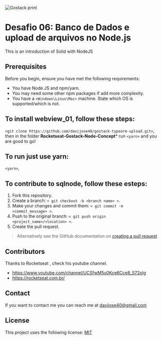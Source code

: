 
<img src="https://i.imgur.com/61BvYxZ.png" alt="Gostack print">

<!-- name the thing -->
# Desafio 06: Banco de Dados e upload de arquivos no Node.js

<!-- summary -->
This is an introduction of Solid with NodeJS

<!-- Prerequisites -->
## Prerequisites
Before you begin, ensure you have met the following requirements:
* You have  Node.JS and npm/yarn.
* You may need some other npm packages if add more complexity.
* You have a `<Windows\Linux\Mac>` machine. State which OS is supported/which is not.


<!-- How to install the thing -->
## To install **webview_01**, follow these steps:
`<git clone https://github.com/davijose40/gostack-typeorm-upload.git>`, then in the folder **Rocketseat-Gostack-Node-Concept*** run `<yarn>` and you are good to go!

<!-- How to use the thing -->
## To run just use yarn:
`<yarn>`,


<!-- How to contribute to the thing -->
## To contribute to **sqlnode**, follow these esteps:
1. Fork this repository.
2. Create a branch: `< git checkout -b <branch name> >`.
3. Make your changes and commit them: `< git commit -m <commit_message> >`.
4. Push to the original branch: `< git push origin <project_name>/<location> >`.
5. Create the pull request.

> Alternatively see the GitHub documentation on [creating a pull request](https://help.github.com/en/github/collaborating-with-issues-and-pull-requests/creating-a-pull-request)

<!-- Add contributors -->
## Contributors
Thanks to Rocketseat , check his youtube channel.
* https://www.youtube.com/channel/UCSfwM5u0Kce6Cce8_S72olg
* https://rocketseat.com.br/


<!-- Add acknowledgements -->




<!-- Contact information -->
## Contact
If you want to contact me you can reach me at davijose40@gmail.com


<!-- Add licence information -->
## License
This project uses the following license: [MIT](hhttps://opensource.org/licenses/MIT)
